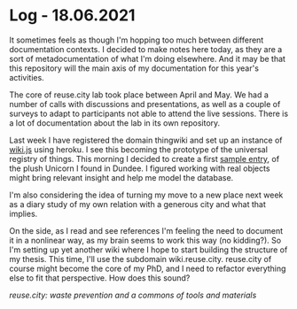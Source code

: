 # Log - 18.06.2021

It sometimes feels as though I'm hopping too much between different documentation contexts. I decided to make notes here today, as they are a sort of metadocumentation of what I'm doing elsewhere. And it may be that this repository will the main axis of my documentation for this year's activities.

The core of reuse.city lab took place between April and May. We had a number of calls with discussions and presentations, as well as a couple of surveys to adapt to participants not able to attend the live sessions. There is a lot of documentation about the lab in its own repository.

Last week I have registered the domain thingwiki and set up an instance of [wiki.js](https://js.wiki) using heroku. I see this becoming the prototype of the universal registry of things. This morning I decided to create a first [sample entry](https://thingwiki.herokuapp.com/template/samples), of the plush Unicorn I found in Dundee. I figured working with real objects might bring relevant insight and help me model the database.

I'm also considering the idea of turning my move to a new place next week as a diary study of my own relation with a generous city and what that implies.

On the side, as I read and see references I'm feeling the need to document it in a nonlinear way, as my brain seems to work this way (no kidding?). So I'm setting up yet another wiki where I hope to start building the structure of my thesis. This time, I'll use the subdomain wiki.reuse.city. reuse.city of course might become the core of my PhD, and I need to refactor everything else to fit that perspective. How does this sound?

*reuse.city: waste prevention and a commons of tools and materials*
